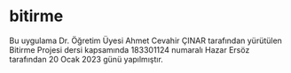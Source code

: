 # bitirme
Bu uygulama Dr. Öğretim Üyesi Ahmet Cevahir ÇINAR tarafından yürütülen Bitirme Projesi dersi kapsamında 183301124 numaralı Hazar Ersöz tarafından 20 Ocak 2023 günü yapılmıştır.

